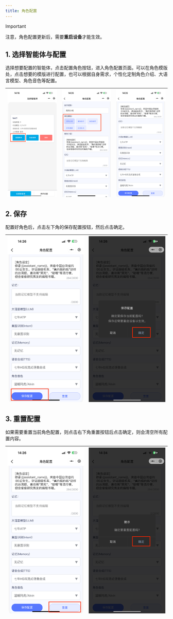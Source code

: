 ```yaml
---
title: 角色配置
---
```


> [!IMPORTANT]
>
> 注意，角色配置更新后，需要**重启设备**才能生效。

## 1. 选择智能体与配置

选择想要配置的智能体，点击配置角色按钮，进入角色配置页面。可以在角色模版处，点击想要的模版进行配置，也可以根据自身需求，个性化定制角色介绍、大语言模型、角色音色等配置。

| ![image-20250804164004202](./imgs/role-config/image-20250804164004202.png) | ![image-20250804164011708](./imgs/role-config/image-20250804164011708.png) | ![image-20250804164019357](./imgs/role-config/image-20250804164019357.png) |
| -------------------------------------------------------------------------- | -------------------------------------------------------------------------- | -------------------------------------------------------------------------- |

## 2. 保存

配置好角色后，点击左下角的保存配置按钮，然后点击确定。

| ![image-20250804164102596](./imgs/role-config/image-20250804164102596.png) | ![image-20250804164109831](./imgs/role-config/image-20250804164109831.png) |
| -------------------------------------------------------------------------- | -------------------------------------------------------------------------- |

## 3. 重置配置

如果需要重置当前角色配置，则点击右下角重置按钮后点击确定，则会清空所有配置内容。

| ![image-20250804164132220](./imgs/role-config/image-20250804164132220.png) | ![image-20250804164140446](./imgs/role-config/image-20250804164140446.png) |
| -------------------------------------------------------------------------- | -------------------------------------------------------------------------- |
